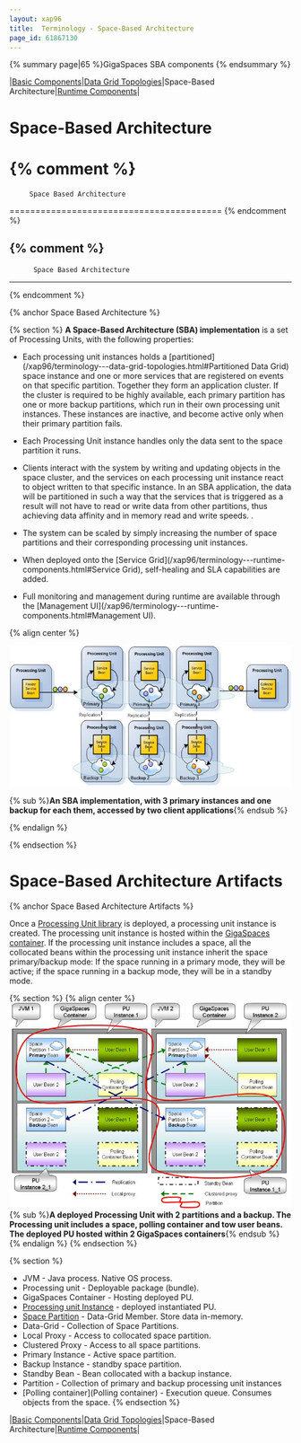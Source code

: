```yaml
---
layout: xap96
title:  Terminology - Space-Based Architecture
page_id: 61867130
---
```


{% summary page|65 %}GigaSpaces SBA components {% endsummary %}

|[Basic Components](/xap96/terminology---basic-components.html)|[Data Grid Topologies](/xap96/terminology---data-grid-topologies.html)|Space-Based Architecture|[Runtime Components](/xap96/terminology---runtime-components.html)|

# Space-Based Architecture

{% comment %}
=========================================

         Space Based Architecture

=========================================
{% endcomment %}

{% comment %}
---------------------------------------
          Space Based Architecture
---------------------------------------
{% endcomment %}

{% anchor Space Based Architecture %}

{% section %}
**A Space-Based Architecture (SBA) implementation** is a set of Processing Units, with the following properties:

- Each processing unit instances holds a [partitioned](/xap96/terminology---data-grid-topologies.html#Partitioned Data Grid) space instance and one or more services that are registered on events on that specific partition. Together they form an application cluster. If the cluster is required to be highly available, each primary partition has one or more backup partitions, which run in their own processing unit instances. These instances are inactive, and become active only when their primary partition fails.

- Each Processing Unit instance handles only the data sent to the space partition it runs.

- Clients interact with the system by writing and updating objects in the space cluster, and the services on each processing unit instance react to object written to that specific instance. In an SBA application, the data will be partitioned in such a way that the services that is triggered as a result will not have to read or write data from other partitions, thus achieving data affinity and in memory read and write speeds. .

- The system can be scaled by simply increasing the number of space partitions and their corresponding processing unit instances.

- When deployed onto the [Service Grid](/xap96/terminology---runtime-components.html#Service Grid), self-healing and SLA capabilities are added.

- Full monitoring and management during runtime are available through the [Management UI](/xap96/terminology---runtime-components.html#Management UI).

{% align center %}

![sba_with_backup.jpg](/attachment_files/sba_with_backup.jpg)

{% sub %}**An SBA implementation, with 3 primary instances and one backup for each them, accessed by two client applications**{% endsub %}

{% endalign %}

{% endsection %}

# Space-Based Architecture Artifacts

{% anchor Space Based Architecture Artifacts %}

Once a [Processing Unit library](/xap96/the-processing-unit-structure-and-configuration.html) is deployed, a processing unit instance is created. The processing unit instance is hosted within the [GigaSpaces container](/xap96/the-grid-service-container.html). If the processing unit instance includes a space, all the collocated beans within the processing unit instance inherit the space primary/backup mode: If the space running in a primary mode, they will be active; if the space running in a backup mode, they will be in a standby mode.

{% section %}
{% align center %}
![term_sba_artifacts.jpg](/attachment_files/term_sba_artifacts.jpg)
{% sub %}**A deployed Processing Unit with 2 partitions and a backup. The Processing unit includes a space, polling container and tow user beans. The deployed PU hosted within 2 GigaSpaces containers**{% endsub %}
{% endalign %}
{% endsection %}

{% section %}
- JVM - Java process. Native OS process.
- Processing unit - Deployable package (bundle).
- GigaSpaces Container - Hosting deployed PU.
- [Processing unit Instance](/xap96/packaging-and-deployment.html) - deployed instantiated PU.
- [Space Partition](/xap96/terminology---data-grid-topologies.html) - Data-Grid Member. Store data in-memory.
- Data-Grid - Collection of Space Partitions.
- Local Proxy - Access to collocated space partition.
- Clustered Proxy - Access to all space partitions.
- Primary Instance - Active space partition.
- Backup Instance - standby space partition.
- Standby Bean - Bean collocated with a backup instance.
- Partition - Collection of primary and backup processing unit instances
- [Polling container](Polling container) - Execution queue. Consumes objects from the space.
{% endsection %}

|[Basic Components](/xap96/terminology---basic-components.html)|[Data Grid Topologies](/xap96/terminology---data-grid-topologies.html)|Space-Based Architecture|[Runtime Components](/xap96/terminology---runtime-components.html)|
